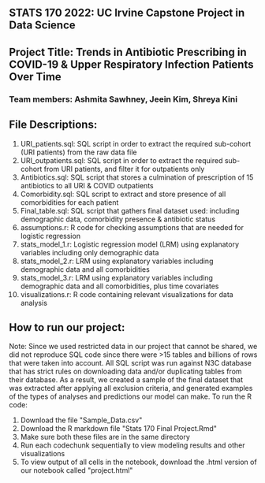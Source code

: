 ## STATS 170 2022: UC Irvine Capstone Project in Data Science 

## Project Title: Trends in Antibiotic Prescribing in COVID-19 & Upper Respiratory Infection Patients Over Time

### Team members: Ashmita Sawhney, Jeein Kim, Shreya Kini



## File Descriptions: 
1. URI_patients.sql: SQL script in order to extract the required sub-cohort (URI patients) from the raw data file
2. URI_outpatients.sql: SQL script in order to extract the required sub-cohort from URI patients, and filter it for outpatients only
3. Antibiotics.sql: SQL script that stores a culmination of prescription of 15 antibiotics to all URI & COVID outpatients 
4. Comorbidity.sql: SQL script to extract and store presence of all comorbidities for each patient 
5. Final_table.sql: SQL script that gathers final dataset used: including demographic data, comorbidity presence & antibiotic status 
6. assumptions.r: R code for checking assumptions that are needed for logistic regression
7. stats_model_1.r: Logistic regression model (LRM) using explanatory variables including only demographic data 
8. stats_model_2.r: LRM using explanatory variables including demographic data and all comorbidities 
9. stats_model_3.r: LRM using explanatory variables including demographic data and all comorbidities, plus time covariates 
10. visualizations.r: R code containing relevant visualizations for data analysis


## How to run our project:

Note: Since we used restricted data in our project that cannot be shared, we did not reproduce SQL code since there were >15 tables and billions of rows that were taken into account. All SQL script was run against N3C database that has strict rules on downloading data and/or duplicating tables from their database. As a result, we created a sample of the final dataset that was extracted after applying all exclusion criteria, and generated examples of the types of analyses and predictions our model can make. To run the R code:

  1. Download the file "Sample_Data.csv"
  2. Download the R markdown file "Stats 170 Final Project.Rmd" 
  3. Make sure both these files are in the same directory
  4. Run each codechunk sequentially to view modeling results and other visualizations
  5. To view output of all cells in the notebook, download the .html version of our notebook called "project.html" 



